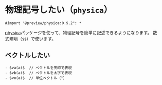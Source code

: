 # 物理記号したい（``physica``）

```typ
#import "@preview/physica:0.9.2": *
```

[physica](https://github.com/typst/packages/tree/main/packages/preview/physica/0.9.2)パッケージを使って、物理記号を簡単に記述できるようになります。
数式環境（``$$``）で使います。

## ベクトルしたい

```typst
- $va(a)$  // ベクトルを矢印で表現
- $vb(a)$  // ベクトルを太字で表現
- $vu(a)$  // 単位ベクトル（^）
```
